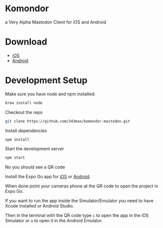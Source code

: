 # Komondor

a Very Alpha Mastodon Client for iOS and Android

# Download

- [iOS](https://testflight.apple.com/join/2F0rpOWu)
- [Android](https://play.google.com/store/apps/details?id=app.komondor.mastodon)

# Development Setup

Make sure you have node and npm installed:

```sh
brew install node
```

Checkout the repo

```sh
git clone https://github.com/343max/komondor-mastodon.git
```

Install dependencies

```sh
npm install
```

Start the development server

```sh
npm start
```

No you should see a QR code

Install the Expo Go app for [iOS](https://github.com/343max/komondor-mastodon.git) or [Android](https://play.google.com/store/apps/details?id=host.exp.exponent).

When done point your cameras phone at the QR code to open the project in Expo Go.

If you want to run the app inside the Simulator/Emulator you need to have Xcode installed or Android Studio.

Then in the terminal with the QR code type `i` to open the app in the iOS Simulator or `a` to open it in the Android Emulator.
